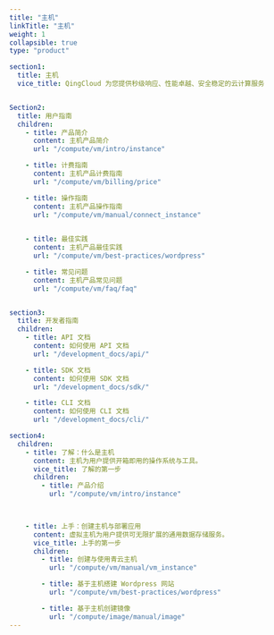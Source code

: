 ```yaml
---
title: "主机"
linkTitle: "主机"
weight: 1
collapsible: true
type: "product"

section1:
  title: 主机
  vice_title: QingCloud 为您提供秒级响应、性能卓越、安全稳定的云计算服务


Section2:
  title: 用户指南
  children:
    - title: 产品简介
      content: 主机产品简介
      url: "/compute/vm/intro/instance"

    - title: 计费指南
      content: 主机产品计费指南
      url: "/compute/vm/billing/price"

    - title: 操作指南
      content: 主机产品操作指南
      url: "/compute/vm/manual/connect_instance"
    

    - title: 最佳实践
      content: 主机产品最佳实践
      url: "/compute/vm/best-practices/wordpress"

    - title: 常见问题
      content: 主机产品常见问题
      url: "/compute/vm/faq/faq"


section3:
  title: 开发者指南
  children:
    - title: API 文档
      content: 如何使用 API 文档
      url: "/development_docs/api/"

    - title: SDK 文档
      content: 如何使用 SDK 文档
      url: "/development_docs/sdk/"

    - title: CLI 文档
      content: 如何使用 CLI 文档
      url: "/development_docs/cli/"

section4:
  children:
    - title: 了解：什么是主机
      content: 主机为用户提供开箱即用的操作系统与工具。
      vice_title: 了解的第一步
      children:
        - title: 产品介绍
          url: "/compute/vm/intro/instance"

        

    - title: 上手：创建主机与部署应用
      content: 虚拟主机为用户提供可无限扩展的通用数据存储服务。
      vice_title: 上手的第一步
      children: 
        - title: 创建与使用青云主机
          url: "/compute/vm/manual/vm_instance"

        - title: 基于主机搭建 Wordpress 网站
          url: "/compute/vm/best-practices/wordpress"

        - title: 基于主机创建镜像
          url: "/compute/image/manual/image"
---
```



<!-- type: "product" 这个参数表明这是一个产品index页面 -->
<!-- section1 为产品index页面 主标题 副标题 video  video_img为视频图片  -->
<!-- section2 为产品index页面 第一个大块的用户文档配置  -->
<!-- section3 为产品index页面 第二个大块的开发者文档配置  -->
<!-- section4 为产品index页面 第三个大块的学习路径配置  -->